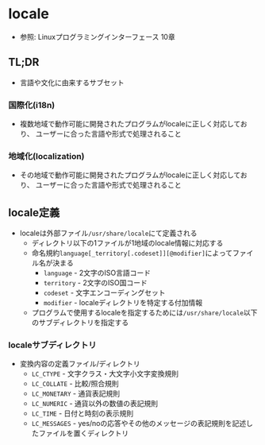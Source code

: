 # locale
- 参照: Linuxプログラミングインターフェース 10章

## TL;DR
- 言語や文化に由来するサブセット

### 国際化(i18n)
- 複数地域で動作可能に開発されたプログラムがlocaleに正しく対応しており、
  ユーザーに合った言語や形式で処理されること

### 地域化(localization)
- その地域で動作可能に開発されたプログラムがlocaleに正しく対応しており、
  ユーザーに合った言語や形式で処理されること

## locale定義
- localeは外部ファイル`/usr/share/locale`にて定義される
  - ディレクトリ以下の1ファイルが1地域のlocale情報に対応する
  - 命名規約`language[_territory[.codeset]][@modifier]`によってファイル名が決まる
    - `language` - 2文字のISO言語コード
    - `territory` - 2文字のISO国コード
    - `codeset` - 文字エンコーディングセット
    - `modifier` - localeディレクトリを特定する付加情報
  - プログラムで使用するlocaleを指定するためには`/usr/share/locale`以下のサブディレクトリを指定する

### localeサブディレクトリ
- 変換内容の定義ファイル/ディレクトリ
  - `LC_CTYPE` - 文字クラス・大文字小文字変換規則
  - `LC_COLLATE` - 比較/照合規則
  - `LC_MONETARY` - 通貨表記規則
  - `LC_NUMERIC` - 通貨以外の数値の表記規則
  - `LC_TIME` - 日付と時刻の表示規則
  - `LC_MESSAGES` - yes/noの応答やその他のメッセージの表記規則を記述したファイルを置くディレクトリ
